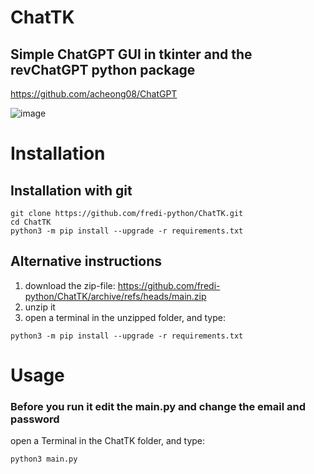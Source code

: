 # ChatTK
## Simple ChatGPT GUI in tkinter and the revChatGPT python package
https://github.com/acheong08/ChatGPT  
  
![image](https://user-images.githubusercontent.com/83492589/224473942-f49af203-78b2-4344-a50e-2a28da61aef1.png)

# Installation
## Installation with git  
```
git clone https://github.com/fredi-python/ChatTK.git
cd ChatTK
python3 -m pip install --upgrade -r requirements.txt
```
## Alternative instructions
1. download the zip-file: https://github.com/fredi-python/ChatTK/archive/refs/heads/main.zip  
2. unzip it  
3. open a terminal in the unzipped folder, and type:
```
python3 -m pip install --upgrade -r requirements.txt
```

# Usage
### Before you run it edit the main.py and change the email and password
open a Terminal in the ChatTK folder, and type:
```
python3 main.py
```
